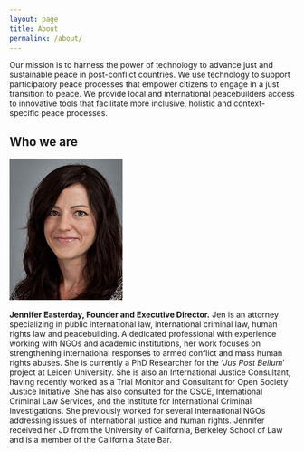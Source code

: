 ```yaml
---
layout: page
title: About
permalink: /about/
---
```


Our mission is to harness the power of technology to advance just and
sustainable peace in post-conflict countries. We use technology to support
participatory peace processes that empower citizens to engage in a just
transition to peace. We provide local and international peacebuilders access to
innovative tools that facilitate more inclusive, holistic and context-specific
peace processes.

## Who we are

<img class="floatright" src="/assets/jen.jpg" alt="Jennifer Easterday">

**Jennifer Easterday, Founder and Executive Director.** Jen is an attorney
specializing in public international law, international criminal law, human
rights law and peacebuilding. A dedicated professional with experience working
with NGOs and academic institutions, her work focuses on strengthening
international responses to armed conflict and mass human rights abuses. She is
currently a PhD Researcher for the ‘*Jus Post Bellum*’ project at Leiden
University. She is also an International Justice Consultant, having recently
worked as a Trial Monitor and Consultant for Open Society Justice Initiative.
She has also consulted for the OSCE, International Criminal Law Services, and
the Institute for International Criminal Investigations. She previously worked
for several international NGOs addressing issues of international justice and
human rights. Jennifer received her JD from the University of California,
Berkeley School of Law and is a member of the California State Bar.
